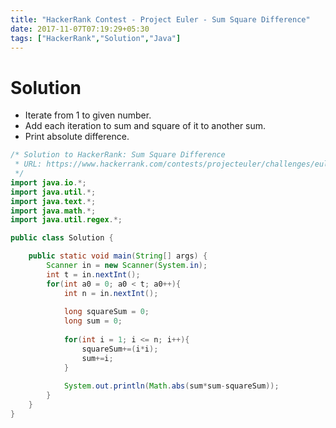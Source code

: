 ```yaml
---
title: "HackerRank Contest - Project Euler - Sum Square Difference"
date: 2017-11-07T07:19:29+05:30
tags: ["HackerRank","Solution","Java"]
---
```


# Solution
- Iterate from 1 to given number.
- Add each iteration to sum and square of it to another sum.
- Print absolute difference.

```java
/* Solution to HackerRank: Sum Square Difference
 * URL: https://www.hackerrank.com/contests/projecteuler/challenges/euler006
 */
import java.io.*;
import java.util.*;
import java.text.*;
import java.math.*;
import java.util.regex.*;

public class Solution {

    public static void main(String[] args) {
        Scanner in = new Scanner(System.in);
        int t = in.nextInt();
        for(int a0 = 0; a0 < t; a0++){
            int n = in.nextInt();
            
            long squareSum = 0;
            long sum = 0;
            
            for(int i = 1; i <= n; i++){
                squareSum+=(i*i);
                sum+=i;
            }
            
            System.out.println(Math.abs(sum*sum-squareSum));
        }
    }
}
```